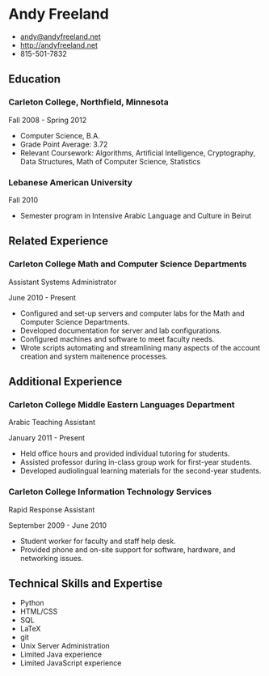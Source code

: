 # Andy Freeland

 - <andy@andyfreeland.net>
 - <http://andyfreeland.net>
 - 815-501-7832
 
## Education

### Carleton College, Northfield, Minnesota

Fall 2008 - Spring 2012

- Computer Science, B.A.
- Grade Point Average: 3.72
- Relevant Coursework: Algorithms, Artificial Intelligence, Cryptography, Data Structures, Math of Computer Science, Statistics

### Lebanese American University

Fall 2010

- Semester program in Intensive Arabic Language and Culture in Beirut

## Related Experience

### Carleton College Math and Computer Science Departments

Assistant Systems Administrator

June 2010 - Present

- Configured and set-up servers and computer labs for the Math and Computer Science Departments.
- Developed documentation for server and lab configurations.
- Configured machines and software to meet faculty needs.
- Wrote scripts automating and streamlining many aspects of the account creation and system maitenence processes.

## Additional Experience

### Carleton College Middle Eastern Languages Department

Arabic Teaching Assistant

January 2011 - Present

- Held office hours and provided individual tutoring for students.
- Assisted professor during in-class group work for first-year students.
- Developed audiolingual learning materials for the second-year students.

### Carleton College Information Technology Services

Rapid Response Assistant

September 2009 - June 2010

- Student worker for faculty and staff help desk.
- Provided phone and on-site support for software, hardware, and networking issues.

## Technical Skills and Expertise

- Python
- HTML/CSS
- SQL
- LaTeX
- git
- Unix Server Administration
- Limited Java experience
- Limited JavaScript experience
